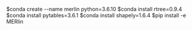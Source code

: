 $conda create --name merlin python=3.6.10
$conda install rtree=0.9.4
$conda install pytables=3.6.1
$conda install shapely=1.6.4
$pip install -e MERlin

